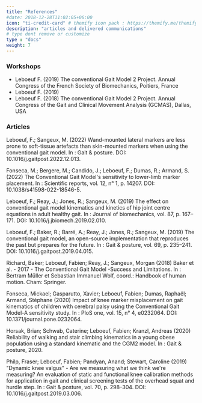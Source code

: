 ```yaml
---
title: "References"
#date: 2018-12-28T11:02:05+06:00
icon: "ti-credit-card" # themify icon pack : https://themify.me/themify-icons
description: "articles and delivered communications"
# type dont remove or customize
type : "docs"
weight: 7
---
```



### Workshops

* Leboeuf F. (2019) The conventional Gait Model 2 Project. Annual Congress of the French Society of Biomechanics, Poitiers, France
* Leboeuf F. (2019)
* Leboeuf F. (2018) The conventional Gait Model 2 Project. Annual Congress of the Gait and Clinical Movement Analysis (GCMAS), Dallas, USA



### Articles

Leboeuf, F.; Sangeux, M. (2022) Wand-mounted lateral markers are less prone to soft-tissue artefacts than skin-mounted markers when using the conventional gait model. In : Gait & posture. DOI: 10.1016/j.gaitpost.2022.12.013.

Fonseca, M.; Bergere, M.; Candido, J.; Leboeuf, F.; Dumas, R.; Armand, S. (2022) The Conventional Gait Model's sensitivity to lower-limb marker placement. In : Scientific reports, vol. 12, n° 1, p. 14207. DOI: 10.1038/s41598-022-18546-5.

Leboeuf, F.; Reay, J.; Jones, R.; Sangeux, M. (2019) The effect on conventional gait model kinematics and kinetics of hip joint centre equations in adult healthy gait. In : Journal of biomechanics, vol. 87, p. 167–171. DOI: 10.1016/j.jbiomech.2019.02.010.

Leboeuf, F.; Baker, R.; Barré, A.; Reay, J.; Jones, R.; Sangeux, M. (2019) The conventional gait model, an open-source implementation that reproduces the past but prepares for the future. In : Gait & posture, vol. 69, p. 235–241. DOI: 10.1016/j.gaitpost.2019.04.015.

Richard, Baker; Leboeuf, Fabien; Reay, J.; Sangeux, Morgan (2018) Baker et al. - 2017 - The Conventional Gait Model -Success and Limitations. In : Bertram Müller et Sebastian Immanuel Wolf, coord.: Handbook of human motion. Cham: Springer.


Fonseca, Mickael; Gasparutto, Xavier; Leboeuf, Fabien; Dumas, Raphaël; Armand, Stéphane (2020) Impact of knee marker misplacement on gait kinematics of children with cerebral palsy using the Conventional Gait Model-A sensitivity study. In : PloS one, vol. 15, n° 4, e0232064. DOI: 10.1371/journal.pone.0232064.

Horsak, Brian; Schwab, Caterine; Leboeuf, Fabien; Kranzl, Andreas (2020) Reliability of walking and stair climbing kinematics in a young obese population using a standard kinematic and the CGM2 model. In : Gait & posture, 2020.

Philp, Fraser; Leboeuf, Fabien; Pandyan, Anand; Stewart, Caroline (2019) "Dynamic knee valgus" - Are we measuring what we think we're measuring? An evaluation of static and functional knee calibration methods for application in gait and clinical screening tests of the overhead squat and hurdle step. In : Gait & posture, vol. 70, p. 298–304. DOI: 10.1016/j.gaitpost.2019.03.006.
